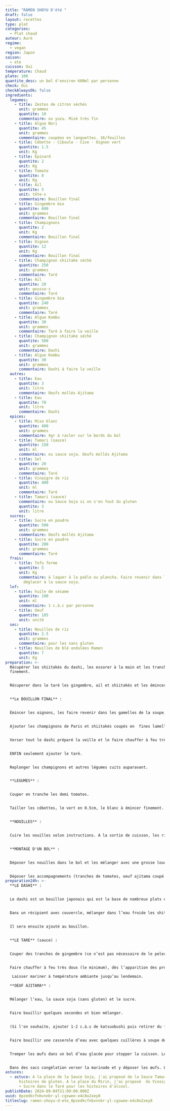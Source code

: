 ```yaml
---
title: "RAMEN SHOYU D'été "
draft: false
layout: recettes
type: plat
categories:
  - Plat chaud
auteur: Auré
regime:
  - vegan
region: Japon
saison:
  - ete
cuisson: Oui
temperature: Chaud
plate: 100
quantite_desc: un bol d'environ 600ml par personne
check: Oui
checkAlwaysOk: false
ingredients:
  legumes:
    - title: Zestes de citron séchés
      unit: grammes
      quantite: 10
      commentaire: ou yuzu. Mixé très fin
    - title: Algue Nori
      quantite: 45
      unit: grammes
      commentaire: coupées en languettes. 16/feuilles
    - title: Cébette - Ciboule - Cive - Oignon vert
      quantite: 1.5
      unit: Kg
    - title: Epinard
      quantite: 2
      unit: Kg
    - title: Tomate
      quantite: 8
      unit: Kg
    - title: Ail
      quantite: 5
      unit: tête·s
      commentaire: Bouillon final
    - title: Gingembre bio
      quantite: 600
      unit: grammes
      commentaire: Bouillon final
    - title: Champignons
      quantite: 2
      unit: Kg
      commentaire: Bouillon final
    - title: Oignon
      quantite: 12
      unit: Kg
      commentaire: Bouillon final
    - title: Champignon shiitake séché
      quantite: 250
      unit: grammes
      commentaire: Taré
    - title: Ail
      quantite: 20
      unit: gousse·s
      commentaire: Taré
    - title: Gingembre bio
      quantite: 240
      unit: grammes
      commentaire: Taré
    - title: Algue Kombu
      quantite: 30
      unit: grammes
      commentaire: Taré à faire la veille
    - title: Champignon shiitake séché
      quantite: 500
      unit: grammes
      commentaire: Dashi
    - title: Algue Kombu
      quantite: 30
      unit: grammes
      commentaire: Dashi à faire la veille
  autres:
    - title: Eau
      quantite: 3
      unit: litre
      commentaire: Oeufs mollés Ajitama
    - title: Eau
      quantite: 70
      unit: litre
      commentaire: Dashi
  epices:
    - title: Miso blanc
      quantite: 400
      unit: grammes
      commentaire: 4gr à racler sur le bords du bol
    - title: Tamari (sauce)
      quantite: 150
      unit: ml
      commentaire: ou sauce soja. Oeufs mollés Ajitama
    - title: Sel
      quantite: 20
      unit: grammes
      commentaire: Taré
    - title: Vinaigre de riz
      quantite: 400
      unit: ml
      commentaire: Taré
    - title: Tamari (sauce)
      commentaire: ou Sauce Soja si on s'en fout du gluten
      quantite: 3
      unit: litre
  sucres:
    - title: Sucre en poudre
      quantite: 500
      unit: grammes
      commentaire: Oeufs mollés Ajitama
    - title: Sucre en poudre
      quantite: 200
      unit: grammes
      commentaire: Taré
  frais:
    - title: Tofu ferme
      quantite: 5
      unit: Kg
      commentaire: à laquer à la poêle ou plancha. Faire revenir dans l'huile puis
        déglacer à la sauce soja.
  lof:
    - title: huile de sésame
      quantite: 100
      unit: ml
      commentaire: 1 c.à.c par personne
    - title: Oeuf
      quantite: 105
      unit: unité
  sec:
    - title: Nouilles de riz
      quantite: 2.5
      unit: grammes
      commentaire: pour les sans gluten
    - title: Nouilles de blé ondulées Ramen
      quantite: 7
      unit: Kg
preparation: >-
  Récupérer les shiitakés du dashi, les essorer à la main et les trancher assez
  finement.


  Récuperer dans le taré les gingembre, ail et shiitakés et les émincer finement. Séparer les champignons du mélange gingembre et ail.


  **Le BOUILLON FINAL** :


  Émincer les oignons, les faire revenir dans les gamelles de la soupe, déglacer à la sauce soja (sans gluten) puis légèrement caraméliser avec du sucre.


  Ajouter les champignons de Paris et shiitakés coupés en  fines lamelles, puis l’ail et le gingembre hachés + ceux des taré et dashi.


  Verser tout le dashi préparé la veille et le faire chauffer à feu très doux. Avant l’ébullition (vers 80°C). Laisser cuire à feu doux encore 1 à 2h à découvert.


  ENFIN seulement ajouter le taré.


  Replonger les champignons et autres légumes cuits auparavant.


  **LEGUMES** :


  Couper en tranche les demi tomates.


  Tailler les cébettes, le vert en 0.5cm, le blanc à émincer finement. 


  **NOUILLES** :


  Cuire les nouilles selon instructions. A la sortie de cuisson, les rincer à l'eau afin qu'elles collent moins. Ne pas hésiter à les rincer à nouveau avant d'être servies. Il ne faut pas qu'elles collent.


  **MONTAGE D'UN BOL** :


  Déposer les nouilles dans le bol et les mélanger avec une grosse louche de bouillon + la cuillère d’huile de sésame. Relever les nouilles et les replacer au centre du bouillon.


  Déposer les accompagnements (tranches de tomates, oeuf ajitama coupé en deux, cube de tofu, cébettes, les carré d'algue nori sur le coté comme un jeu de cartes), saupoudrer la poudre de citron yuzu, enfin racler une cuillère de miso sur le bord du bol !!! YUMMI YUMMI !!
preparation24h: >-
  **LE DASHI** :


  Le dashi est un bouillon japonais qui est la base de nombreux plats et est indispensable pour donner à vos plats ce goût japonais authentique.


  Dans un récipient avec couvercle, mélanger dans l’eau froide les shitaké et le kombu. Laisser reposer au moins 4h, de préférence 12 à 24h.


  Il sera ensuite ajouté au bouillon.


  **LE TARE** (sauce) :


  Couper des tranches de gingembre (ce n’est pas nécessaire de le peler s'il est bio). Dans une casserole, ajouter tous les ingrédients du taré et mélanger.


  Faire chauffer à feu très doux (le minimum), dès l’apparition des premières petite bulles signe d’un début d’ébullition.

   Laisser mariner à température ambiante jusqu’au lendemain.

  **OEUF AJITAMA** :


  Mélanger l’eau, la sauce soja (sans gluten) et le sucre.


  Faire bouillir quelques secondes et bien mélanger.


  (Si l'on souhaite, ajouter 1-2 c.à.s de katsuobushi puis retirer du feu et laisser redescendre à température ambiante.)


  Faire bouillir une casserole d’eau avec quelques cuillères à soupe de vinaigre. Ajouter les œufs (qui sortent du frigo) et les cuire 6 minutes.


  Tremper les œufs dans un bol d’eau glacée pour stopper la cuisson. Les laisser bien bien refroidir puis les peler.


  Dans des sacs congélation verser la marinade et y déposer les œufs. Laisser mariner 12 à 24 h en retournant les sachets délicatement de temps en temps.
astuces:
  - astuce: A la place de la Sauce Soja, j'ai proposé de la Sauce Tamari pour les
      histoires de gluten. A la place du Mirin, j'ai proposé  du Vinaigre de Riz
      + Sucre dans le Taré pour les histoires d'alcool.
publishDate: 2024-09-04T21:09:00.000Z
uuid: 0pzedkcfnbvnnbr-yl-cgswee-e4c8o2xey8
titleslug: ramen-shoyu-d-ete_0pzedkcfnbvnnbr-yl-cgswee-e4c8o2xey8
---
```

